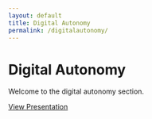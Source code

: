```yaml
---
layout: default
title: Digital Autonomy
permalink: /digitalautonomy/
---
```


# Digital Autonomy

Welcome to the digital autonomy section.

[View Presentation](/digitalautonomy/presentations/slides)
